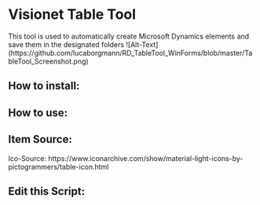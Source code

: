 <h1>Visionet Table Tool</h1>
This tool is used to automatically create Microsoft Dynamics elements and save them in the designated folders
![Alt-Text](https://github.com/lucaborgmann/RD_TableTool_WinForms/blob/master/TableTool_Screenshot.png)
<h2>How to install:</h2>
<h2>How to use:</h2>
<h2>Item Source:</h2>
Ico-Source: https://www.iconarchive.com/show/material-light-icons-by-pictogrammers/table-icon.html
<h2>Edit this Script:</h2>
